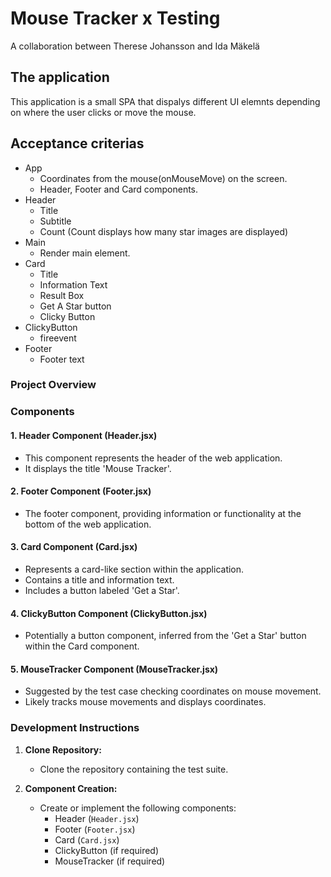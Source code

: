 # Mouse Tracker x Testing

A collaboration between Therese Johansson and Ida Mäkelä

## The application

This application is a small SPA that dispalys different UI elemnts depending on where the user clicks or move the mouse.

## Acceptance criterias

- App
  - Coordinates from the mouse(onMouseMove) on the screen.
  - Header, Footer and Card components.
- Header
  - Title
  - Subtitle
  - Count (Count displays how many star images are displayed)
- Main
  - Render main element.
- Card
  - Title
  - Information Text
  - Result Box
  - Get A Star button
  - Clicky Button
- ClickyButton
  - fireevent
- Footer
  - Footer text

### Project Overview

### Components

#### 1. **Header Component (Header.jsx)**
   - This component represents the header of the web application.
   - It displays the title 'Mouse Tracker'.

#### 2. **Footer Component (Footer.jsx)**
   - The footer component, providing information or functionality at the bottom of the web application.

#### 3. **Card Component (Card.jsx)**
   - Represents a card-like section within the application.
   - Contains a title and information text.
   - Includes a button labeled 'Get a Star'.

#### 4. **ClickyButton Component (ClickyButton.jsx)**
   - Potentially a button component, inferred from the 'Get a Star' button within the Card component.

#### 5. **MouseTracker Component (MouseTracker.jsx)**
   - Suggested by the test case checking coordinates on mouse movement.
   - Likely tracks mouse movements and displays coordinates.


### Development Instructions

1. **Clone Repository:**
   - Clone the repository containing the test suite.

2. **Component Creation:**
   - Create or implement the following components:
     - Header (`Header.jsx`)
     - Footer (`Footer.jsx`)
     - Card (`Card.jsx`)
     - ClickyButton (if required)
     - MouseTracker (if required)

